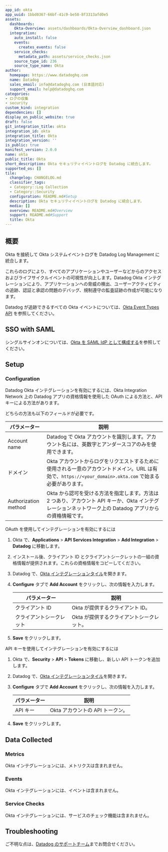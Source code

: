 ```yaml
---
app_id: okta
app_uuid: 1bbd0367-66bf-41c9-be58-8f3313afd0e5
assets:
  dashboards:
    Okta-Overview: assets/dashboards/Okta-Overview_dashboard.json
  integration:
    auto_install: false
    events:
      creates_events: false
    service_checks:
      metadata_path: assets/service_checks.json
    source_type_id: 236
    source_type_name: Okta
author:
  homepage: https://www.datadoghq.com
  name: Datadog
  sales_email: info@datadoghq.com (日本語対応)
  support_email: help@datadoghq.com
categories:
- ログの収集
- security
custom_kind: integration
dependencies: []
display_on_public_website: true
draft: false
git_integration_title: okta
integration_id: okta
integration_title: Okta
integration_version: ''
is_public: true
manifest_version: 2.0.0
name: okta
public_title: Okta
short_description: Okta セキュリティイベントログを Datadog に統合します。
supported_os: []
tile:
  changelog: CHANGELOG.md
  classifier_tags:
  - Category::Log Collection
  - Category::Security
  configuration: README.md#Setup
  description: Okta セキュリティイベントログを Datadog に統合します。
  media: []
  overview: README.md#Overview
  support: README.md#Support
  title: Okta
---
```


<!--  SOURCED FROM https://github.com/DataDog/integrations-internal-core -->
## 概要

Okta を接続して Okta システムイベントログを Datadog Log Management に統合します。

これらのログにより、すべてのアプリケーションやユーザーなどからのアクセスおよびライフサイクルイベントの可視性が向上します。Datadog Okta インテグレーションにより、アプリケーションへの脅威の検出、ユーザーアクティビティの追跡、認証と承認の問題のデバッグ、規制遵守の監査証跡の作成が可能になります。

Datadog が追跡できるすべての Okta イベントについては、[Okta Event Types API][1] を参照してください。

## SSO with SAML

シングルサインオンについては、[Okta を SAML IdP として構成する][2]を参照してください。

## Setup

### Configuration

Datadog Okta インテグレーションを有効にするには、Okta Integration Network 上の Datadog アプリの資格情報を使用した OAuth による方法と、API キーによる方法があります。

どちらの方法も以下のフィールドが必要です。

| パラメーター            | 説明                                                                                                                                                      |
|----------------------|------------------------------------------------------------------------------------------------------------------------------------------------------------------|
| Account name         | Datadog で Okta アカウントを識別します。アカウント名には、英数字とアンダースコアのみを使用できます。                                              |
| ドメイン               | Okta アカウントからログをリクエストするために使用される一意のアカウントドメイン。URL は有効で、`https://<your_domain>.okta.com` で始まる必要があります。                    |
| Authorization method | Okta から認可を受ける方法を指定します。方法は 2 つあり、アカウント API キーか、Okta インテグレーションネットワーク上の Datadog アプリからの資格情報です。 |


OAuth を使用してインテグレーションを有効にするには

1. Okta で、**Applications** > **API Services Integration** > **Add Integration** > **Datadog** に移動します。
2. インストール後、クライアント ID とクライアントシークレットの一組の資格情報が提供されます。これらの資格情報をコピーしてください。
3. Datadog で、[Okta インテグレーションタイル][3]を開きます。
4. **Configure** タブで **Add Account** をクリックし、次の情報を入力します。

    | パラメーター            | 説明                                                                                                                                                      |
    |----------------------|------------------------------------------------------------------------------------------------------------------------------------------------------------------|
    | クライアント ID            | Okta が提供するクライアント ID。                                                                                                                                  |
    | クライアントシークレット        | Okta が提供するクライアントシークレット。                                                                                                                              |

5. **Save** をクリックします。


API キーを使用してインテグレーションを有効にするには

1. Okta で、**Security** > **API** > **Tokens** に移動し、新しい API トークンを追加します。
2. Datadog で、[Okta インテグレーションタイル][3]を開きます。
3. **Configure** タブで **Add Account** をクリックし、次の情報を入力します。

    | パラメーター | 説明                           |
    |-----------|---------------------------------------|
    | API キー   | Okta アカウントの API トークン。 |

4. **Save** をクリックします。

## Data Collected

### Metrics

Okta インテグレーションには、メトリクスは含まれません。

### Events

Okta インテグレーションには、イベントは含まれません。

### Service Checks

Okta インテグレーションには、サービスのチェック機能は含まれません。

## Troubleshooting

ご不明な点は、[Datadog のサポートチーム][4]までお問合せください。

[1]: https://developer.okta.com/docs/reference/api/event-types/
[2]: https://docs.datadoghq.com/ja/account_management/saml/okta/
[3]: https://app.datadoghq.com/account/settings#integrations/okta
[4]: https://docs.datadoghq.com/ja/help/